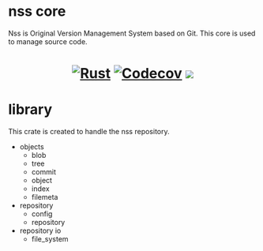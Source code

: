 
# nss core
Nss is Original Version Management System based on Git. This core is used to manage source code.

<h1 align="center">

[![Rust](https://github.com/nopeNoshishi/nss_core/actions/workflows/rust.yml/badge.svg)](https://github.com/nopeNoshishi/nss/actions/workflows/rust.yml) [![Codecov](https://codecov.io/gh/nopeNoshishi/nss_core/branch/main/graph/badge.svg?token=TVQHRPZ1SN)](https://codecov.io/gh/nopeNoshishi/nss) <img src="https://img.shields.io/badge/version-0.1.0-green?style=flat-square">

</h1>


# library
This crate is created to handle the nss repository.
- objects
    - blob
    - tree
    - commit
    - object
    - index
    - filemeta
- repository
    - config
    - repository
- repository io
    - file_system

